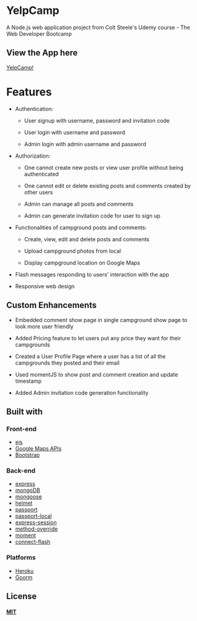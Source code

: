 # YelpCamp
A Node.js web application project from Colt Steele's Udemy course - The Web Developer Bootcamp
## View the App here

<a href="https://sheltered-mountain-89057.herokuapp.com/">YelpCamp!</a>
# Features 
 * Authentication:

   - User signup with username, password and invitation code

   - User login with username and password

   - Admin login with admin username and password

* Authorization:

  - One cannot create new posts or view user profile without being authenticated

  - One cannot edit or delete existing posts and comments created by other users

  - Admin can manage all posts and comments

  - Admin can generate invitation code for user to sign up

* Functionalities of campground posts and comments:

  - Create, view, edit and delete posts and comments

  - Upload campground photos from local

  - Display campground location on Google Maps

* Flash messages responding to users’ interaction with the app

* Responsive web design

## Custom Enhancements
- Embedded comment show page in single campground show page to look more user friendly

- Added Pricing feature to let users put any price they want for their campgrounds

- Created a User Profile Page where a user has a list of all the campgrounds they posted and their email

- Used momentJS to show post and comment creation and update timestamp

- Added Admin invitation code generation functionality

## Built with

### Front-end

* [ejs](http://ejs.co/)
* [Google Maps APIs](https://developers.google.com/maps/)
* [Bootstrap](https://getbootstrap.com/docs/3.3/)

### Back-end

* [express](https://expressjs.com/)
* [mongoDB](https://www.mongodb.com/)
* [mongoose](http://mongoosejs.com/)
* [helmet](https://helmetjs.github.io/)
* [passport](http://www.passportjs.org/)
* [passport-local](https://github.com/jaredhanson/passport-local#passport-local)
* [express-session](https://github.com/expressjs/session#express-session)
* [method-override](https://github.com/expressjs/method-override#method-override)
* [moment](https://momentjs.com/)
* [connect-flash](https://github.com/jaredhanson/connect-flash#connect-flash)

### Platforms

* [Heroku](https://www.heroku.com/)
* [Goorm](https://ide.goorm.io/)
## License

#### [MIT](./LICENSE)
